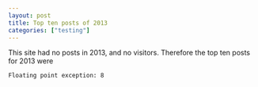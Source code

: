 ```yaml
---
layout: post
title: Top ten posts of 2013
categories: ["testing"]
---
```


This site had no posts in 2013, and no visitors. Therefore the top ten
posts for 2013 were

```
Floating point exception: 8
```
